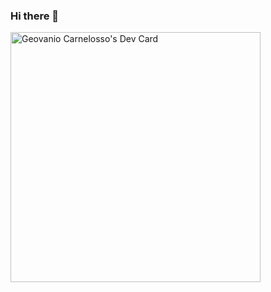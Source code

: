 ### Hi there 👋

<!--
**geeox96/geeox96** is a ✨ _special_ ✨ repository because its `README.md` (this file) appears on your GitHub profile.

Here are some ideas to get you started:

- 🔭 I’m currently working on ...
- 🌱 I’m currently learning ...
- 👯 I’m looking to collaborate on ...
- 🤔 I’m looking for help with ...
- 💬 Ask me about ...
- 📫 How to reach me: ...
- 😄 Pronouns: ...
- ⚡ Fun fact: ...
-->

<a href="https://app.daily.dev/Geeox"><img src="https://api.daily.dev/devcards/faed4cea6fb94fbe8c4cb861e3f05bde.png?r=x4t" width="400" alt="Geovanio Carnelosso's Dev Card"/></a>
